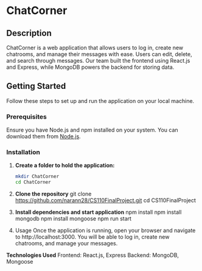 # ChatCorner

## Description

ChatCorner is a web application that allows users to log in, create new chatrooms, and manage their messages with ease. Users can edit, delete, and search through messages. Our team built the frontend using React.js and Express, while MongoDB powers the backend for storing data.

## Getting Started

Follow these steps to set up and run the application on your local machine.

### Prerequisites

Ensure you have Node.js and npm installed on your system. You can download them from [Node.js](https://nodejs.org/).

### Installation

1. **Create a folder to hold the application:**

   ```sh
   mkdir ChatCorner
   cd ChatCorner

2. **Clone the repository**
   git clone https://github.com/narann28/CS110FinalProject.git
   cd CS110FinalProject

3. **Install dependencies and start application**
   npm install
   npm install mongodb
   npm install mongoose
   npm run start

4. Usage
Once the application is running, open your browser and navigate to http://localhost:3000. You will be able to log in, create new chatrooms, and manage your messages.

**Technologies Used**
Frontend: React.js, Express
Backend: MongoDB, Mongoose



